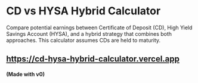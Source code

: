 # CD vs HYSA Hybrid Calculator

Compare potential earnings between Certificate of Deposit (CD), High Yield Savings Account (HYSA), and a hybrid strategy that combines both approaches. This calculator assumes CDs are held to maturity.

https://cd-hysa-hybrid-calculator.vercel.app
---
#### (Made with v0)

